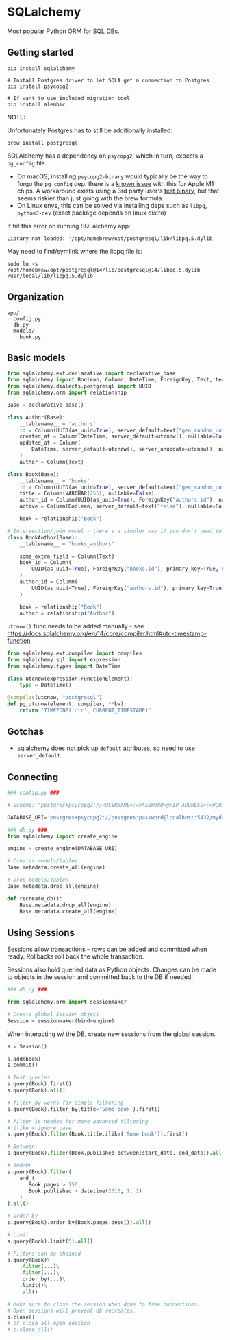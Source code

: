# SQLalchemy

Most popular Python ORM for SQL DBs.

## Getting started

```
pip install sqlalchemy

# Install Postgres driver to let SQLA get a connection to Postgres
pip install psycopg2

# If want to use included migration tool
pip install alembic
```

NOTE:

Unfortunately Postgres has to still be additionally installed:

```
brew install postgresql
```

SQLAlchemy has a dependency on `psycopg2`, which in turn, expects a `pg_config` file.

- On macOS, installing `psycopg2-binary` would typically be the way to forgo the `pg_config` dep. there is a [known issue](https://github.com/psycopg/psycopg2/issues/1286) with this for Apple M1 chips. A workaround exists using a 3rd party user's [test binary](https://github.com/psycopg/psycopg2/issues/1286#issuecomment-1186353903), but that seems riskier than just going with the brew formula.
- On Linux envs, this can be solved via installing deps such as `libpq`, `python3-dev` (exact package depends on linux distro)

If hit this error on running SQLalchemy app:
```
Library not loaded: '/opt/homebrew/opt/postgresql/lib/libpq.5.dylib'
```

May need to find/symlink where the libpq file is:

```
sudo ln -s /opt/homebrew/opt/postgresql@14/lib/postgresql@14/libpq.5.dylib /usr/local/lib/libpq.5.dylib
```

## Organization

```
app/
  config.py
  db.py
  models/
    book.py
```

## Basic models

```py
from sqlalchemy.ext.declarative import declarative_base
from sqlalchemy import Boolean, Column, DateTime, ForeignKey, Text, text, VARCHAR
from sqlalchemy.dialects.postgresql import UUID
from sqlalchemy.orm import relationship

Base = declarative_base()

class Author(Base):
    __tablename__ = 'authors'
    id = Column(UUID(as_uuid=True), server_default=text("gen_random_uuid()"), primary_key=True)
    created_at = Column(DateTime, server_default=utcnow(), nullable=False)
    updated_at = Column(
        DateTime, server_default=utcnow(), server_onupdate=utcnow(), nullable=False
    )
    author = Column(Text)

class Book(Base):
    __tablename__ = 'books'
    id = Column(UUID(as_uuid=True), server_default=text("gen_random_uuid()"), primary_key=True)
    title = Column(VARCHAR(255), nullable=False)
    author_id = Column(UUID(as_uuid=True), ForeignKey("authors.id"), nullable=False)
    active = Column(Boolean, server_default=text("false"), nullable=False)

    book = relationship("Book")    

# Intersection/join model - there's a simpler way if you don't need to add extra fields
class BookAuthor(Base):
    __tablename__ = "books_authors"

    some_extra_field = Column(Text)
    book_id = Column(
        UUID(as_uuid=True), ForeignKey("books.id"), primary_key=True, nullable=False
    )
    author_id = Column(
        UUID(as_uuid=True), ForeignKey("authors.id"), primary_key=True, nullable=False
    )    

    book = relationship("Book")
    author = relationship("Author")
```

`utcnow()` func needs to be added manually - see https://docs.sqlalchemy.org/en/14/core/compiler.html#utc-timestamp-function

```py
from sqlalchemy.ext.compiler import compiles
from sqlalchemy.sql import expression
from sqlalchemy.types import DateTime

class utcnow(expression.FunctionElement):
    type = DateTime()

@compiles(utcnow, "postgresql")
def pg_utcnow(element, compiler, **kw):
    return "TIMEZONE('utc', CURRENT_TIMESTAMP)"
```

## Gotchas
- sqlalchemy does not pick up `default` attributes, so need to use `server_default`

## Connecting

```py
### config.py ###

# Scheme: "postgres+psycopg2://<USERNAME>:<PASSWORD>@<IP_ADDRESS>:<PORT>/<DATABASE_NAME>"

DATABASE_URI='postgres+psycopg2://postgres:password@localhost:5432/mydatabase'
```

```py
### db.py ###
from sqlalchemy import create_engine

engine = create_engine(DATABASE_URI)

# Creates models/tables
Base.metadata.create_all(engine)

# Drop models/tables
Base.metadata.drop_all(engine)

def recreate_db():
    Base.metadata.drop_all(engine)
    Base.metadata.create_all(engine)
```

## Using Sessions

Sessions allow transactions – rows can be added and committed when ready. Rollbacks roll back the whole transaction.

Sessions also hold queried data as Python objects. Changes can be made to objects in the session and committed back to the DB if needed.

```py
### db.py ###

from sqlalchemy.orm import sessionmaker

# Create global Session object
Session = sessionmaker(bind=engine)
```

When interacting w/ the DB, create new sessions from the global session.

```py
s = Session()

s.add(book)
s.commit()

# Test queries
s.query(Book).first()
s.query(Book).all()

# filter_by works for simple filtering
s.query(Book).filter_by(title='Some book').first()

# filter is needed for more advanced filtering
# ilike = ignore case
s.query(Book).filter(Book.title.ilike('Some book')).first()

# Between
s.query(Book).filter(Book.published.between(start_date, end_date)).all()

# And/Or
s.query(Book).filter(
    and_(
       Book.pages > 750,
       Book.published > datetime(2016, 1, 1)
    )
).all()

# Order by
s.query(Book).order_by(Book.pages.desc()).all()

# Limit
s.query(Book).limit(5).all()

# Filters can be chained
s.query(Book)\
    .filter(...)\
    .filter(...)\
    .order_by(...)\
    .limit()\
    .all()

# Make sure to close the session when done to free connections.
# Open sessions will prevent db recreates.
s.close()
# or close all open session
# s.close_all()
```
